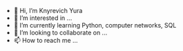 - 👋 Hi, I’m Knyrevich Yura
- 👀 I’m interested in ...
- 🌱 I’m currently learning Python, computer networks, SQL
- 💞️ I’m looking to collaborate on ...
- 📫 How to reach me ...

<!---
Sargon1983/Sargon1983 is a ✨ special ✨ repository because its `README.md` (this file) appears on your GitHub profile.
You can click the Preview link to take a look at your changes.
--->
